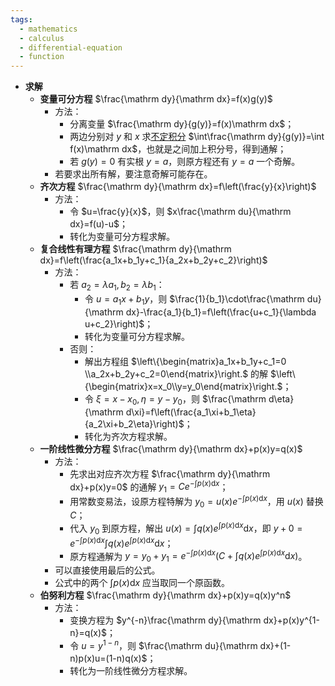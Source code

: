 ```yaml
---
tags:
  - mathematics
  - calculus
  - differential-equation
  - function
---
```

- **求解**
    - **变量可分方程** $\frac{\mathrm dy}{\mathrm dx}=f(x)g(y)$
        - 方法：
            - 分离变量 $\frac{\mathrm dy}{g(y)}=f(x)\mathrm dx$；
            - 两边分别对 $y$ 和 $x$ 求[不定积分](/notes/docs/mathematics/calculus/indefinite-integral) $\int\frac{\mathrm dy}{g(y)}=\int f(x)\mathrm dx$，也就是之间加上积分号，得到通解；
            - 若 $g(y)=0$ 有实根 $y=a$，则原方程还有 $y=a$ 一个奇解。
        - 若要求出所有解，要注意奇解可能存在。
    - **齐次方程** $\frac{\mathrm dy}{\mathrm dx}=f\left(\frac{y}{x}\right)$
        - 方法：
            - 令 $u=\frac{y}{x}$，则 $x\frac{\mathrm du}{\mathrm dx}=f(u)-u$；
            - 转化为变量可分方程求解。
    - **复合线性有理方程** $\frac{\mathrm dy}{\mathrm dx}=f\left(\frac{a_1x+b_1y+c_1}{a_2x+b_2y+c_2}\right)$
        - 方法：
            - 若 $a_2=\lambda a_1,b_2=\lambda b_1$：
                - 令 $u=a_1x+b_1y$，则 $\frac{1}{b_1}\cdot\frac{\mathrm du}{\mathrm dx}-\frac{a_1}{b_1}=f\left(\frac{u+c_1}{\lambda u+c_2}\right)$；
                - 转化为变量可分方程求解。
            - 否则：
                - 解出方程组 $\left\{\begin{matrix}a_1x+b_1y+c_1=0 \\a_2x+b_2y+c_2=0\end{matrix}\right.$ 的解 $\left\{\begin{matrix}x=x_0\\y=y_0\end{matrix}\right.$；
                - 令 $\xi=x-x_0,\eta=y-y_0$，则 $\frac{\mathrm d\eta}{\mathrm d\xi}=f\left(\frac{a_1\xi+b_1\eta}{a_2\xi+b_2\eta}\right)$；
                - 转化为齐次方程求解。
    - **一阶线性微分方程** $\frac{\mathrm dy}{\mathrm dx}+p(x)y=q(x)$
        - 方法：
            - 先求出对应齐次方程 $\frac{\mathrm dy}{\mathrm dx}+p(x)y=0$ 的通解 $y_1=Ce^{-\int p(x)\mathrm dx}$；
            - 用常数变易法，设原方程特解为 $y_0=u(x)e^{-\int p(x)\mathrm dx}$，用 $u(x)$ 替换 $C$；
            - 代入 $y_0$ 到原方程，解出 $u(x)=\int q(x)e^{\int p(x)\mathrm dx}\mathrm dx$，即 $y+0=e^{-\int p(x)\mathrm dx}\int q(x)e^{\int p(x)\mathrm dx}\mathrm dx$；
            - 原方程通解为 $y=y_0+y_1=e^{-\int p(x)\mathrm dx}\left(C+\int q(x)e^{\int p(x)\mathrm dx}\mathrm dx\right)$。
        - 可以直接使用最后的公式。
        - 公式中的两个 $\int p(x)\mathrm dx$ 应当取同一个原函数。
    - **伯努利方程** $\frac{\mathrm dy}{\mathrm dx}+p(x)y=q(x)y^n$
        - 方法：
            - 变换方程为 $y^{-n}\frac{\mathrm dy}{\mathrm dx}+p(x)y^{1-n}=q(x)$；
            - 令 $u=y^{1-n}$，则 $\frac{\mathrm du}{\mathrm dx}+(1-n)p(x)u=(1-n)q(x)$；
            - 转化为一阶线性微分方程求解。
